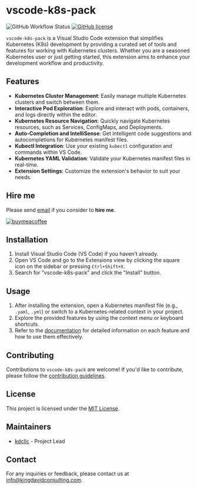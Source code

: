 # vscode-k8s-pack

![GitHub Workflow Status](https://img.shields.io/github/workflow/status/kdcllc/vscode-k8s-pack/CI?label=CI&logo=github)
[![GitHub license](https://img.shields.io/github/license/kdcllc/vscode-k8s-pack)](https://github.com/kdcllc/vscode-k8s-pack/blob/main/LICENSE)

`vscode-k8s-pack` is a Visual Studio Code extension that simplifies Kubernetes (K8s) development by providing a curated set of tools and features for working with Kubernetes clusters. Whether you are a seasoned Kubernetes user or just getting started, this extension aims to enhance your development workflow and productivity.

## Features

- **Kubernetes Cluster Management**: Easily manage multiple Kubernetes clusters and switch between them.
- **Interactive Pod Exploration**: Explore and interact with pods, containers, and logs directly within the editor.
- **Kubernetes Resource Navigation**: Quickly navigate Kubernetes resources, such as Services, ConfigMaps, and Deployments.
- **Auto-Completion and IntelliSense**: Get intelligent code suggestions and autocompletions for Kubernetes manifest files.
- **Kubectl Integration**: Use your existing `kubectl` configuration and commands within VS Code.
- **Kubernetes YAML Validation**: Validate your Kubernetes manifest files in real-time.
- **Extension Settings**: Customize the extension's behavior to suit your needs.

## Hire me

Please send [email](mailto:kingdavidconsulting@gmail.com) if you consider to **hire me**.

[![buymeacoffee](https://www.buymeacoffee.com/assets/img/custom_images/orange_img.png)](https://www.buymeacoffee.com/vyve0og)

## Installation

1. Install Visual Studio Code (VS Code) if you haven't already.
2. Open VS Code and go to the Extensions view by clicking the square icon on the sidebar or pressing `Ctrl+Shift+X`.
3. Search for "vscode-k8s-pack" and click the "Install" button.

## Usage

1. After installing the extension, open a Kubernetes manifest file (e.g., `.yaml`, `.yml`) or switch to a Kubernetes-related context in your project.
2. Explore the provided features by using the context menu or keyboard shortcuts.
3. Refer to the [documentation](https://github.com/kdcllc/vscode-k8s-pack/wiki) for detailed information on each feature and how to use them effectively.

## Contributing

Contributions to `vscode-k8s-pack` are welcome! If you'd like to contribute, please follow the [contribution guidelines](./.github/CONTRIBUTING.md).

## License

This project is licensed under the [MIT License](LICENSE).

## Maintainers

- [kdcllc](https://github.com/kdcllc) - Project Lead

## Contact

For any inquiries or feedback, please contact us at [info@kingdavidconsulting.com](mailto:info@kingdavidconsulting.com).

